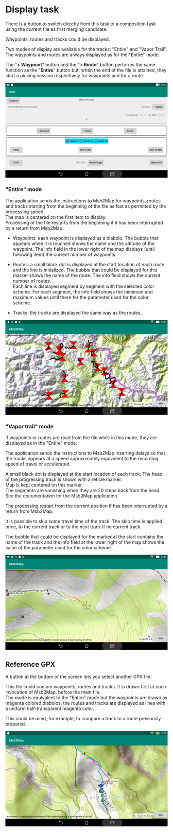 # Display task

There is a button to switch directly from this task to a composition
task using the current file as first merging candidate.

Waypoints, routes and tracks could be displayed.

Two modes of display are available for the tracks: "Entire" and "Vapor Trail".
The waypoints and routes are always displayed as for the "Entire" mode.

The "**+ Waypoint**" button and the "**+ Route**" button performs the
same function as the "**Entire**" button but, when the end of the file
is attained, they start a picking session respectively for waypoints
and for a route.

![Menu](Gallery/Menu.jpg)

### "Entire" mode

The application sends the instructions to Msb2Map for waypoints, routes
and tracks starting from the beginning of the file as fast as
permitted by the processing speed.  
The map is centered on the first item to display.  
Processing of the file restarts from the beginning if it has
been interrupted by a return from Msb2Map.

+ Waypoints: each waypoint is displayed as a diabolo. The bubble that
 appears when it is touched shows the name and the altitude of the
 waypoint. The info field in the lower right of the map displays
 (until following item) the current number of waypoints.

+ Routes: a small black dot is displayed at the start location of each
 route and the line is initialized. The bubble that could be displayed
 for this marker shows the name of the route. 
 The info field shows the current number of routes.  
 Each line is displayed segment by segment with the
 selected color scheme. For each segment, the info field shows the
 minimum and maximum values until there for the parameter used
 for the color scheme.

+ Tracks: the tracks are displayed the same way as the routes.

![Routes](Gallery/Routes.jpg)


### "Vapor trail" mode

If waypoints or routes are read from the file while in this mode,
they are displayed as in the "Entire" mode.  

The application sends the instructions to Msb2Map inserting
delays so that the tracks appears at a speed approximately equivalent to
the recording speed of travel or accelerated.

A small black dot is displayed at the start location of each
track. The head of the progressing track is shown with a reticle marker.  
Map is kept centered on this marker.  
The segments are vanishing when they are 20 steps back from the head.
See the documentation for the Msb2Map application.

The processing restart from the current position if has been
interrupted by a return from Msb2Map.

It is possible to skip some travel time of the track. The skip time
is applied once, to the current track or to the next track if no
current track.

The bubble that could be displayed for the marker at the start
contains the name of the track and
the info field at the lower right of the map shows the value of the
parameter used for the color scheme.

![Trail](Gallery/Trail.jpg)

## Reference GPX

A button at the bottom of the screen lets you select another
GPX file.

This file could contain waypoints, routes and tracks. It is drawn first
at each invocation of Msb2Map, before the main file.  
The mode is equivalent to the "Entire" mode but the waypoints are
drawn as magenta colored diabolos, the routes and tracks are displayed
as lines with a uniform half-transparent magenta color.

This could be used, for example, to compare a track to a route
previously prepared.

![Reference](Gallery/Reference.jpg)


